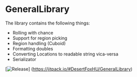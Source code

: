 # GeneralLibrary

The library contains the following things:<br>
- Rolling with chance
- Support for region picking
- Region handling (Cuboid)
- Formatting doubles
- Converting Locations to readable string vica-versa
- Serializator

[![Release](https://jitpack.io/v/User/Repo.svg)]
(https://jitpack.io/#DesertFoxHU/GeneralLibrary)
